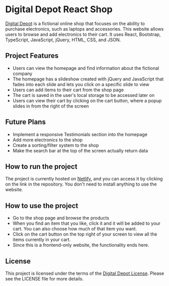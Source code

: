 # Digital Depot React Shop

[Digital Depot](https://digital-depot.netlify.app/) is a fictional online shop that focuses on the ability to purchase electronics, such as laptops and accessories. This website allows users to browse and add electronics to their cart. It uses React, Bootstrap, TypeScript, JavaScript, jQuery, HTML, CSS, and JSON.

## Project Features
- Users can view the homepage and find information about the fictional company
- The homepage has a slideshow created with jQuery and JavaScript that fades into each slide and lets you click on a specific slide to view
- Users can add items to their cart from the shop page
- The cart is saved in the user's local storage to be accessed later on
- Users can view their cart by clicking on the cart button, where a popup slides in from the right of the screen

## Future Plans
- Implement a responsive Testimonials section into the homepage
- Add more electronics to the shop
- Create a sorting/filter system to the shop
- Make the search bar at the top of the screen actually return data

## How to run the project
The project is currently hosted on [Netlify](https://www.netlify.com/), and you can access it by clicking on the link in the repository. You don't need to install anything to use the website.

## How to use the project
- Go to the shop page and browse the products
- When you find an item that you like, click it and it will be added to your cart. You can also choose how much of that item you want.
- Click on the cart button on the top right of your screen to view all the items currently in your cart.
- Since this is a frontend-only website, the functionality ends here.

## License
This project is licensed under the terms of the [Digital Depot License](https://www.brandonlombard.com/licenses/digital-depot.html). Please see the LICENSE file for more details.
